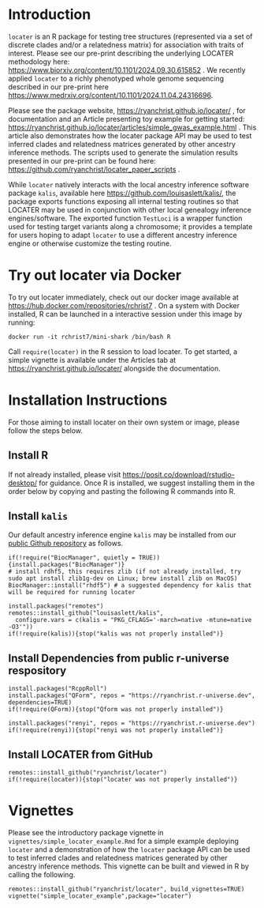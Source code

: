 # Introduction

`locater` is an R package for testing tree structures (represented via a set of discrete clades and/or a relatedness matrix) for association with traits of interest. Please see our pre-print describing the underlying LOCATER methodology here: https://www.biorxiv.org/content/10.1101/2024.09.30.615852 . We recently applied `locater` to a richly phenotyped whole genome sequencing described in our pre-print here https://www.medrxiv.org/content/10.1101/2024.11.04.24316696.

Please see the package website, https://ryanchrist.github.io/locater/ , for documentation and an Article presenting toy example for getting started: https://ryanchrist.github.io/locater/articles/simple_gwas_example.html . This article also demonstrates how the locater package API may be used to test inferred clades and relatedness matrices generated by other ancestry inference methods. The scripts used to generate the simulation results presented in our pre-print can be found here: https://github.com/ryanchrist/locater_paper_scripts .

While `locater` natively interacts with the local ancestry inference software package `kalis`, available here https://github.com/louisaslett/kalis/, the package exports functions exposing all internal testing routines so that LOCATER may be used in conjunction with other local genealogy inference engines/software. The exported function `TestLoci` is a wrapper function used for testing target variants along a chromosome; it provides a template for users hoping to adapt `locater` to use a different ancestry inference engine or otherwise customize the testing routine.

# Try out locater via Docker
To try out locater immediately, check out our docker image available at https://hub.docker.com/repositories/rchrist7 .  On a system with Docker installed, R can be launched in a interactive session under this image by running:  
```{bash docker, eval=FALSE}
docker run -it rchrist7/mini-shark /bin/bash R
```
Call  `require(locater)` in the R session to load locater.  To get started, a simple vignette is available under the Articles tab at https://ryanchrist.github.io/locater/ alongside the documentation. 


# Installation Instructions

For those aiming to install locater on their own system or image, please follow the steps below.

## Install R 
If not already installed, please visit https://posit.co/download/rstudio-desktop/ for guidance. Once R is installed, we suggest installing them in the order below by copying and pasting the following R commands into R.

## Install `kalis`
Our default ancestry inference engine `kalis` may be installed from our [public Github repository](https://github.com/louisaslett/kalis/) as follows.

```
if(!require("BiocManager", quietly = TRUE)){install.packages("BiocManager")}
# install rdhf5, this requires zlib (if not already installed, try sudo apt install zlib1g-dev on Linux; brew install zlib on MacOS)
BiocManager::install("rhdf5") # a suggested dependency for kalis that will be required for running locater

install.packages("remotes")
remotes::install_github("louisaslett/kalis",
  configure.vars = c(kalis = "PKG_CFLAGS='-march=native -mtune=native -O3'"))
if(!require(kalis)){stop("kalis was not properly installed")}
```

## Install Dependencies from public r-universe respository

```{r install_from_r_universe,eval=FALSE}
install.packages("RcppRoll")
install.packages("QForm", repos = "https://ryanchrist.r-universe.dev", dependencies=TRUE)
if(!require(QForm)){stop("Qform was not properly installed")}

install.packages("renyi", repos = "https://ryanchrist.r-universe.dev")
if(!require(renyi)){stop("renyi was not properly installed")}
```

## Install LOCATER from GitHub
```{r install_locater,eval=FALSE}
remotes::install_github("ryanchrist/locater")
if(!require(locater)){stop("locater was not properly installed")}
```

# Vignettes
Please see the introductory package vignette in `vignettes/simple_locater_example.Rmd` for a simple example deploying `locater` and a demonstration of how the `locater` package API can be used to test inferred clades and relatedness matrices generated by other ancestry inference methods. This vignette can be built and viewed in R by calling the following.

```{r build_vignette,eval=FALSE}
remotes::install_github("ryanchrist/locater", build_vignettes=TRUE)
vignette("simple_locater_example",package="locater")
```

